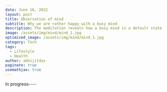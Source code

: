 ```yaml
---
date: June 16, 2022
layout: post
title: Observation of mind
subtitle: Why we are rather happy with a busy mind
description: The meditation reveals how a busy mind is a default state of human and its quite difficult to change that state.
image: /assets/img/mind/mind_1.jpg
optimized_image: /assets/img/mind/mind_1.jpg
category: Tech
tags:
  - Lifestyle
  - Health
author: abhijitdas
paginate: true
usemathjax: true
---
```

In progress----
